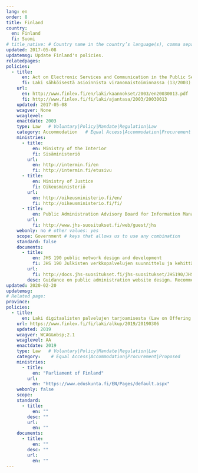 ```yaml
---
lang: en
order: 8
title: Finland
country:
  en: Finland
  fi: Suomi
# title_native: # Country name in the country’s language(s), comma separated. For Switzerland: Schweiz, Suisse, Svizzera, Svizra
updated: 2017-05-08
updatemsg: Update Finland's policies.
relatedpages:
policies:
  - title:
      en: Act on Electronic Services and Communication in the Public Sector
      fi: Laki sähköisestä asioinnista viranomaistoiminnassa (13/2003)
    url:
      en: http://www.finlex.fi/en/laki/kaannokset/2003/en20030013.pdf
      fi: http://www.finlex.fi/fi/laki/ajantasa/2003/20030013
    updated: 2017-05-08
    wcagver: None
    wcaglevel:
    enactdate: 2003
    type: Law   # Voluntary|Policy|Mandate|Regulation|Law
    category: Accommodation   # Equal Access|Accommodation|Procurement|Proposed
    ministries:
      - title:
          en: Ministry of the Interior
          fi: Sisäministeriö
        url:
          en: http://intermin.fi/en
          fi: http://intermin.fi/etusivu
      - title:
          en: Ministry of Justice
          fi: Oikeusministeriö
        url:
          en: http://oikeusministerio.fi/en/
          fi: http://oikeusministerio.fi/fi/
      - title:
          en: Public Administration Advisory Board for Information Management
        url:
          fi: http://www.jhs-suositukset.fi/web/guest/jhs
    webonly: no # other values: yes
    scope: Government # keys that allows us to use any combination
    standard: false
    documents:
      - title:
          en: JHS 190 public network design and development
          fi: JHS 190 Julkisten verkkopalvelujen suunnittelu ja kehittäminen
        url:
          fi: http://docs.jhs-suositukset.fi/jhs-suositukset/JHS190/JHS190.html
        desc: Guidance on public administration website design. Recommends WCAG&nbsp;2.0 Level AA.
updated: 2020-02-20
updatemsg:
# Related page:
province: 
policies:
  - title:
      en: Laki digitaalisten palvelujen tarjoamisesta (Law on Offering Digital Services)
    url: https://www.finlex.fi/fi/laki/alkup/2019/20190306
    updated: 2019
    wcagver: WCAG&nbsp;2.1
    wcaglevel: AA
    enactdate: 2019
    type: Law   # Voluntary|Policy|Mandate|Regulation|Law
    category:    # Equal Access|Accommodation|Procurement|Proposed
    ministries:
      - title:
          en: "Parliament of Finland"
        url:
          en: "https://www.eduskunta.fi/EN/Pages/default.aspx"
    webonly: false
    scope: 
    standard:
      - title:
          en: ""
        desc: ""
        url:
          en: ""
    documents:
      - title:
          en: ""
        desc: ""
        url:
          en: ""
---
```

